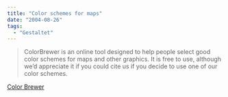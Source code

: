 ```yaml
---
title: "Color schemes for maps"
date: "2004-08-26"
tags:
  - "Gestaltet"
---
```


> ColorBrewer is an online tool designed to help people select good color schemes for maps and other graphics. It is free to use, although we’d appreciate it if you could cite us if you decide to use one of our color schemes.

[Color Brewer](http://www.personal.psu.edu/faculty/c/a/cab38/ColorBrewerBeta.html)
